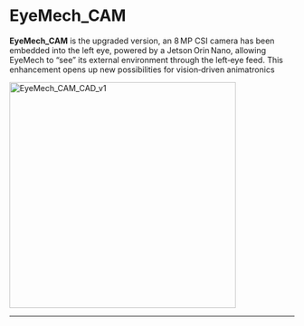 # EyeMech_CAM

**EyeMech_CAM** is the upgraded version, an 8 MP CSI camera has been embedded into the left eye, powered by a Jetson Orin Nano, allowing EyeMech to “see” its external environment through the left‑eye feed. This enhancement opens up new possibilities for vision‑driven animatronics

<img src="CAD/EyeMech_CAM_v1.png" alt="EyeMech_CAM_CAD_v1" width="400"/>

---
